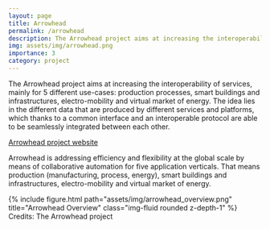 ```yaml
---
layout: page
title: Arrowhead
permalink: /arrowhead
description: The Arrowhead project aims at increasing the interoperability of services
img: assets/img/arrowhead.png
importance: 3
category: project
---
```


The Arrowhead project aims at increasing the interoperability of services, mainly for 5 different use-cases: production processes, smart buildings and infrastructures, electro-mobility and virtual market of energy. The idea lies in the different data that are produced by different services and platforms, which thanks to a common interface and an interoperable protocol are able to be seamlessly integrated between each other.

<a href="https://www.arrowheadproject.eu/">Arrowhead project website</a>

Arrowhead is addressing efficiency and flexibility at the global scale by means of collaborative automation for five application verticals. That means production (manufacturing, process, energy), smart buildings and infrastructures, electro-mobility and virtual market of energy.

 {% include figure.html path="assets/img/arrowhead_overview.png" title="Arrowhead Overview" class="img-fluid rounded z-depth-1" %}
 Credits: The Arrowhead project 